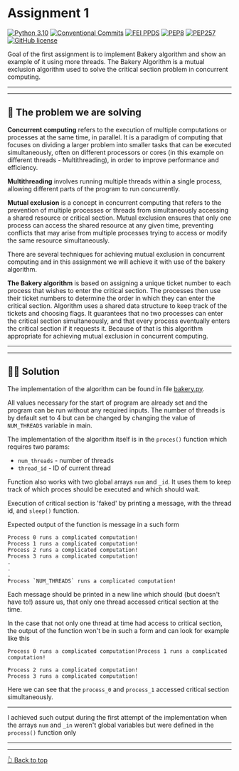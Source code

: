 # Assignment 1

[![Python 3.10](https://img.shields.io/badge/Python-3.10-blue.svg)](https://www.python.org/downloads/release/python-3100/)
[![Conventional Commits](https://img.shields.io/badge/Conventional%20Commits-1.0.0-blue.svg)](https://conventionalcommits.org)
[![FEI PPDS](https://img.shields.io/badge/fei.ppds-1.2.1-blue.svg)](https://pypi.org/project/fei.ppds/)
[![PEP8](https://img.shields.io/badge/Code%20Style-PEP8-orange.svg)](https://www.python.org/dev/peps/pep-0008/)
[![PEP257](https://img.shields.io/badge/Doctsring%20Conventions-PEP257-orange.svg)](https://www.python.org/dev/peps/pep-0008/)
[![GitHub license](https://img.shields.io/badge/License-MIT-green.svg)](https://github.com/SamuelHancak/Hancak_102932D_feippds/blob/01/LICENSE)

Goal of the first assignment is to implement Bakery algorithm and show an example of it using more threads.
The Bakery Algorithm is a mutual exclusion algorithm used
to solve the critical section problem in concurrent computing.
<hr>
<hr>

## 🔬 The problem we are solving

**Concurrent computing** refers to the execution of multiple computations or processes at the same time, in parallel. It
is a paradigm of computing that focuses on dividing a larger problem into smaller tasks that can be executed
simultaneously, often on different processors or cores (in this example on different threads - Multithreading), in order
to improve performance and efficiency.

**Multithreading** involves running multiple threads within a single process, allowing different parts of the program
to run concurrently.

**Mutual exclusion** is a concept in concurrent computing that refers to the prevention of multiple processes or threads
from simultaneously accessing a shared resource or critical section. Mutual exclusion ensures that only one process can
access the shared resource at any given time, preventing conflicts that may arise from multiple processes trying to
access or modify the same resource simultaneously.

There are several techniques for achieving mutual exclusion in concurrent computing and in this assignment we will
achieve it with use of the bakery algorithm.

**The Bakery algorithm** is based on assigning a unique ticket number to each process that wishes to enter the critical
section. The processes then use their ticket numbers to determine the order in which they can enter the critical
section. Algorithm uses a shared data structure to keep track of the tickets and choosing flags. It guarantees that no
two processes can enter the critical section simultaneously, and that every process eventually enters the critical
section if it requests it. Because of that is this algorithm appropriate for achieving mutual exclusion in concurrent
computing.
<hr>
<hr>

## 🧑‍💻 Solution

The implementation of the algorithm can be found in
file [bakery.py](https://github.com/SamuelHancak/Hancak_102932D_feippds/blob/01/bakery.py).

All values necessary for the start of program are already set and the program can be run without any required inputs.
The number of threads is by default set to 4 but can be changed by changing the value of `NUM_THREADS` variable in main.

The implementation of the algorithm itself is in the `proces()` function which requires two params:

* `num_threads` - number of threads
* `thread_id` - ID of current thread

Function also works with two global arrays `num` and `_id`. It uses them to keep track of which proces should be
executed and which should wait.

Execution of critical section is 'faked' by printing a message, with the thread id, and `sleep()` function.

Expected output of the function is message in a such form

```
Process 0 runs a complicated computation!
Process 1 runs a complicated computation!
Process 2 runs a complicated computation!
Process 3 runs a complicated computation!
.
.
.
Process `NUM_THREADS` runs a complicated computation!
```

Each message should be printed in a new line which should (but doesn't have to!) assure us, that only one thread
accessed critical section at the time.

In the case that not only one thread at time had access to critical section, the output of the function won't be in such
a form and can look for example like this

```
Process 0 runs a complicated computation!Process 1 runs a complicated computation!

Process 2 runs a complicated computation!
Process 3 runs a complicated computation!
```

Here we can see that the `process_0` and `process_1` accessed critical section simultaneously.
<hr>

I achieved such output during the first attempt of the implementation when the arrays `num` and `_in` weren't global
variables but were defined in the `process()` function only
<hr>
<hr>

[👆 Back to top](#assignment-1)

